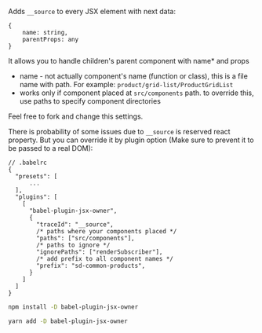 Adds `__source` to every JSX element with next data: 

```
{
    name: string,
    parentProps: any
}
```

It allows you to handle children's parent component with name* and props

* name - not actually component's name (function or class), this is a file name with path. For example: `product/grid-list/ProductGridList` 
* works only if component placed at `src/components` path. to override this, use paths to specify component directories

Feel free to fork and change this settings.

There is probability of some issues due to `__source` is reserved react property.
But you can override it by plugin option (Make sure to prevent it to be passed to a real DOM): 
```
// .babelrc
{
  "presets": [
      ...
  ],
  "plugins": [
    [
      "babel-plugin-jsx-owner",
      {
        "traceId": "__source",
        /* paths where your components placed */
        "paths": ["src/components"],
        /* paths to ignore */
        "ignorePaths": ["renderSubscriber"],
        /* add prefix to all component names */
        "prefix": "sd-common-products",
      }
    ]
  ]
}

```

```sh
npm install -D babel-plugin-jsx-owner
```

```sh
yarn add -D babel-plugin-jsx-owner
```